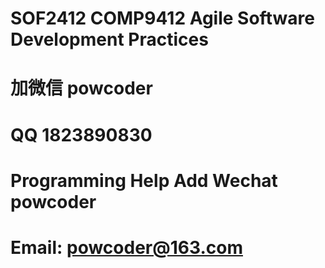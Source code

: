 # SOF2412 COMP9412 Agile Software Development Practices
# 加微信 powcoder

# QQ 1823890830

# Programming Help Add Wechat powcoder

# Email: powcoder@163.com

